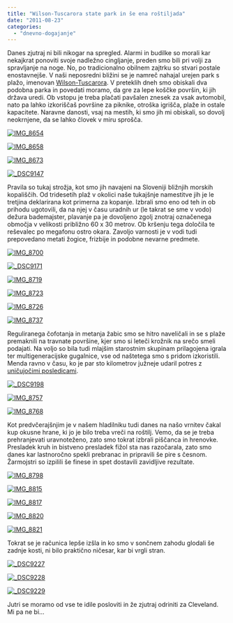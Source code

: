```yaml
---
title: "Wilson-Tuscarora state park in še ena roštiljada"
date: "2011-08-23"
categories:
  - "dnevno-dogajanje"
---
```


Danes zjutraj ni bili nikogar na spregled. Alarmi in budilke so morali kar nekajkrat ponoviti svoje nadležno cingljanje, preden smo bili pri volji za spravljanje na noge. No, po tradicionalno obilnem zajtrku so stvari postale enostavnejše. V naši neposredni bližini se je namreč nahajal urejen park s plažo, imenovan [Wilson-Tuscarora](http://nysparks.state.ny.us/parks/69/details.aspx). V preteklih dneh smo obiskali dva podobna parka in povedati moramo, da gre za lepe koščke površin, ki jih država uredi. Ob vstopu je treba plačati pavšalen znesek za vsak avtomobil, nato pa lahko izkoriščaš površine za piknike, otroška igrišča, plaže in ostale kapacitete. Naravne danosti, vsaj na mestih, ki smo jih mi obiskali, so dovolj neokrnjene, da se lahko človek v miru sprošča.

[![IMG_8654](/images/amerika/img_8654.jpg "IMG_8654")](/images/amerika/img_8654.jpg)

[![IMG_8658](/images/amerika/img_8658.jpg "IMG_8658")](/images/amerika/img_8658.jpg)

[![IMG_8673](/images/amerika/img_8673.jpg "IMG_8673")](/images/amerika/img_8673.jpg)

[![_DSC9147](/images/amerika/dsc9147.jpg "_DSC9147")](/images/amerika/dsc9147.jpg)

Pravila so tukaj strožja, kot smo jih navajeni na Sloveniji bližnjih morskih kopališčih. Od tridesetih plaž v okolici naše tukajšnje namestitve jih je le tretjina deklarirana kot primerna za kopanje. Izbrali smo eno od teh in ob prihodu ugotovili, da na njej v času uradnih ur (le takrat se sme v vodo) dežura bademajster, plavanje pa je dovoljeno zgolj znotraj označenega območja v velikosti približno 60 x 30 metrov. Ob kršenju tega določila te reševalec po megafonu ostro okara. Zavoljo varnosti je v vodi tudi prepovedano metati žogice, frizbije in podobne nevarne predmete.

[![IMG_8700](/images/amerika/img_8700.jpg "IMG_8700")](/images/amerika/img_8700.jpg)

[![_DSC9171](/images/amerika/dsc9171.jpg "_DSC9171")](/images/amerika/dsc9171.jpg)

[![IMG_8719](/images/amerika/img_8719.jpg "IMG_8719")](/images/amerika/img_8719.jpg)

[![IMG_8723](/images/amerika/img_8723.jpg "IMG_8723")](/images/amerika/img_8723.jpg)

[![IMG_8726](/images/amerika/img_8726.jpg "IMG_8726")](/images/amerika/img_8726.jpg)

[![IMG_8737](/images/amerika/img_8737.jpg "IMG_8737")](/images/amerika/img_8737.jpg)

Reguliranega čofotanja in metanja žabic smo se hitro naveličali in se s plaže premaknili na travnate površine, kjer smo si leteči krožnik na srečo smeli podajati. Na voljo so bila tudi mlajšim starostnim skupinam prilagojena igrala ter multigeneracijske gugalnice, vse od naštetega smo s pridom izkoristili. Menda ravno v času, ko je par sto kilometrov južneje udaril potres z [uničujočimi posledicami](http://i.imgur.com/jMySO.jpg).

[![_DSC9198](/images/amerika/dsc9198.jpg "_DSC9198")](/images/amerika/dsc9198.jpg)

[![IMG_8757](/images/amerika/img_8757.jpg "IMG_8757")](/images/amerika/img_8757.jpg)

[![IMG_8768](/images/amerika/img_8768.jpg "IMG_8768")](/images/amerika/img_8768.jpg)

Kot predvčerajšnjim je v našem hladilniku tudi danes na našo vrnitev čakal kup okusne hrane, ki jo je bilo treba vreči na roštilj. Vemo, da se je treba prehranjevati uravnoteženo, zato smo tokrat izbrali piščanca in hrenovke. Presladek kruh in bistveno presladek fižol sta nas razočarala, zato smo danes kar lastnoročno spekli prebranac in pripravili še pire s česnom. Žarmojstri so izpilili še finese in spet dostavili zavidljive rezultate.

[![IMG_8798](/images/amerika/img_8798.jpg "IMG_8798")](/images/amerika/img_8798.jpg)

[![IMG_8815](/images/amerika/img_8815.jpg "IMG_8815")](/images/amerika/img_8815.jpg)

[![IMG_8817](/images/amerika/img_8817.jpg "IMG_8817")](/images/amerika/img_8817.jpg)

[![IMG_8820](/images/amerika/img_8820.jpg "IMG_8820")](/images/amerika/img_8820.jpg)

[![IMG_8821](/images/amerika/img_8821.jpg "IMG_8821")](/images/amerika/img_8821.jpg)

Tokrat se je računica lepše izšla in ko smo v sončnem zahodu glodali še zadnje kosti, ni bilo praktično ničesar, kar bi vrgli stran.

[![_DSC9227](/images/amerika/dsc9227.jpg "_DSC9227")](/images/amerika/dsc9227.jpg)

[![_DSC9228](/images/amerika/dsc9228.jpg "_DSC9228")](/images/amerika/dsc9228.jpg)

[![_DSC9229](/images/amerika/dsc9229.jpg "_DSC9229")](/images/amerika/dsc9229.jpg)

Jutri se moramo od vse te idile posloviti in že zjutraj odriniti za Cleveland. Mi pa ne bi…
